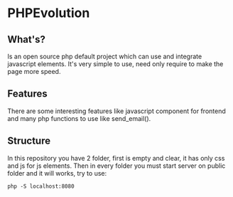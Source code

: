 # PHPEvolution
## What's?
Is an open source php default project which can use and integrate javascript elements.
It's very simple to use, need only require to make the page more speed. 

## Features
There are some interesting features like javascript component for frontend and many php functions to use like send_email().

## Structure
In this repository you have 2 folder, first is empty and clear, it has only css and js for js elements. 
Then in every folder you must start server on public folder and it will works, try to use:
```
php -S localhost:8080
```


